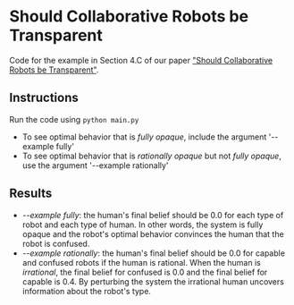 # Should Collaborative Robots be Transparent

Code for the example in Section 4.C of our paper ["Should Collaborative Robots be Transparent"](link).

## Instructions

Run the code using `python main.py`
 - To see optimal behavior that is *fully opaque*, include the argument '--example fully'
 - To see optimal behavior that is *rationally opaque* but not *fully opaque*, use the argument '--example rationally'

## Results

 - *--example fully*: the human's final belief should be 0.0 for each type of robot and each type of human. In other words, the system is fully opaque and the robot's optimal behavior convinces the human that the robot is confused.
 - *--example rationally*: the human's final belief should be 0.0 for capable and confused robots if the human is rational. When the human is *irrational*, the final belief for confused is 0.0 and the final belief for capable is 0.4. By perturbing the system the irrational human uncovers information about the robot's type.